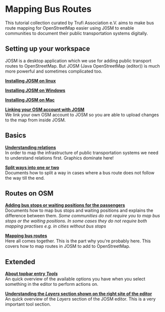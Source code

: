 # Mapping Bus Routes

This tutorial collection curated by Trufi Association e.V. aims to make bus route mapping for OpenStreetMap easier using J0SM to enable communities to document their public transportation systems digitally.


## Setting up your workspace

JOSM is a desktop application which we use for adding public transport routes to OpenStreetMap. But JOSM (Java OpenStreetMap (editor)) is much more powerful and sometimes complicated too.

[**Installing JOSM on linux**](install-josm/linux.md)

[**Installing JOSM on Windows**](install-josm/windows.md)

[**Installing JOSM on Mac**](./install-josm/mac.md)

[**Linking your OSM account with JOSM**](oauth-josm/index.md)<br/>
We link your own OSM account to JOSM so you are able to upload changes to the map from inside JOSM.

## Basics

[**Understanding relations**](understanding-relations/index.md)<br/>
In order to map the infrastructure of public transportation systems we need to understand relations first. Graphics dominate here!

[**Split ways into one or two**](split-ways/index.md)<br/>
Documents how to split a way in cases where a bus route does not follow the way till the end.

## Routes on OSM

[**Adding bus stops or waiting positions for the passengers**](adding-bus-stops/index.md)<br/>
Documents how to map bus stops and waiting positions and explains the difference between them. _Some communities do not require you to map bus stops or the waiting positions. In some cases they do not require both mapping practises e.g. in cities without bus stops_

[**Mapping bus routes**](mapping-routes/index.md)<br/>
Here all comes together. This is the part why you're probably here. This covers how to map routes in JOSM to add to OpenStreetMap.

## Extended

[**About topbar entry *Tools***](josm-tools/index.md)<br/>
An quick overview of the available options you have when you select something in the editor to perform actions on.

[**Understanding the *Layers* section shown on the right site of the editor**](josm-editor-layers/index.md)<br/>
An quick overview of the _Layers_ section of the JOSM editor. This is a very important tool section.
